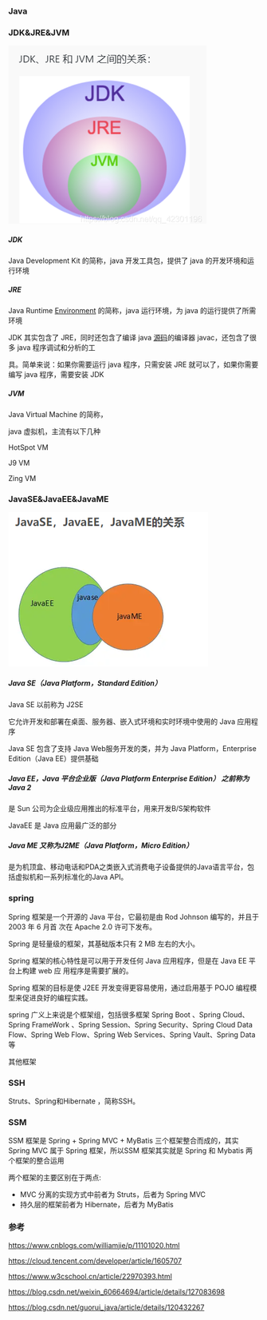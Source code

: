 ### Java



### JDK&JRE&JVM 

![image-20230201181321285](基础概念.assets/image-20230201181321285.png)

##### JDK

Java Development Kit 的简称，java 开发工具包，提供了 java 的开发环境和运行环境

##### JRE

Java Runtime [Environment](https://so.csdn.net/so/search?q=Environment&spm=1001.2101.3001.7020) 的简称，java 运行环境，为 java 的运行提供了所需环境

JDK 其实包含了 JRE，同时还包含了编译 java [源码](https://so.csdn.net/so/search?q=源码&spm=1001.2101.3001.7020)的编译器 javac，还包含了很多 java 程序调试和分析的工

具。简单来说：如果你需要运行 java 程序，只需安装 JRE 就可以了，如果你需要编写 java 程序，需要安装 JDK

##### JVM

Java Virtual Machine 的简称，

java 虚拟机，主流有以下几种

HotSpot VM

J9 VM

Zing VM





### JavaSE&JavaEE&JavaME

![image-20230201172907082](基础概念.assets/image-20230201172907082.png)

##### Java SE（Java Platform，Standard Edition）

Java SE 以前称为 J2SE

它允许开发和部署在桌面、服务器、嵌入式环境和实时环境中使用的 Java 应用程序

Java SE 包含了支持 Java Web服务开发的类，并为 Java Platform，Enterprise Edition（Java EE）提供基础



##### Java EE，Java 平台企业版（Java Platform Enterprise Edition） 之前称为Java 2

是 Sun 公司为企业级应用推出的标准平台，用来开发B/S架构软件

JavaEE 是 Java 应用最广泛的部分

##### Java ME 又称为J2ME（Java Platform，Micro Edition）

是为机顶盒、移动电话和PDA之类嵌入式消费电子设备提供的Java语言平台，包括虚拟机和一系列标准化的Java API。



### spring

Spring 框架是一个开源的 Java 平台，它最初是由 Rod Johnson 编写的，并且于 2003 年 6 月首 次在 Apache 2.0 许可下发布。

Spring 是轻量级的框架，其基础版本只有 2 MB 左右的大小。

Spring 框架的核心特性是可以用于开发任何 Java 应用程序，但是在 Java EE 平台上构建 web 应 用程序是需要扩展的。

Spring 框架的目标是使 J2EE 开发变得更容易使用，通过启用基于 POJO 编程模型来促进良好的编程实践。

spring 广义上来说是个框架组，包括很多框架 Spring Boot 、Spring Cloud、Spring FrameWork 、Spring Session、Spring Security、Spring Cloud Data Flow、Spring Web Flow、Spring Web Services、Spring Vault、Spring Data 等



其他框架

### SSH

Struts、Spring和Hibernate ，简称SSH。

### SSM

SSM 框架是 Spring + Spring MVC + MyBatis 三个框架整合而成的，其实 Spring MVC 属于 Spring 框架，所以SSM 框架其实就是 Spring 和 Mybatis 两个框架的整合运用

两个框架的主要区别在于两点:

- MVC 分离的实现方式中前者为 Struts，后者为 Spring MVC
- 持久层的框架前者为 Hibernate，后者为 MyBatis



### 参考

https://www.cnblogs.com/williamjie/p/11101020.html

https://cloud.tencent.com/developer/article/1605707

https://www.w3cschool.cn/article/22970393.html

https://blog.csdn.net/weixin_60664694/article/details/127083698

https://blog.csdn.net/guorui_java/article/details/120432267